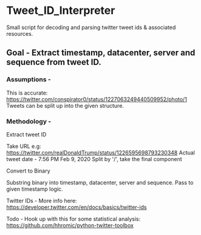 # Tweet_ID_Interpreter
Small script for decoding and parsing twitter tweet ids &amp; associated resources.

## Goal - Extract timestamp, datacenter, server and sequence from tweet ID.

### Assumptions -
This is accurate: https://twitter.com/conspirator0/status/1227063249440509952/photo/1
Tweets can be split up into the given structure.

### Methodology -

   Extract tweet ID

   Take URL e.g: https://twitter.com/realDonaldTrump/status/1226595698793230348
   Actual tweet date - 7:56 PM Feb 9, 2020
   Split by '/', take the final component

   Convert to Binary

   Substring binary into timestamp, datacenter, server and sequence. Pass to given timestamp logic.

 Twitter IDs - More info here: https://developer.twitter.com/en/docs/basics/twitter-ids 

 Todo - Hook up with this for some statistical analysis: https://github.com/hhromic/python-twitter-toolbox
